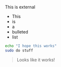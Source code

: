 [_metadata_:audience]:- "external"
[_metadata_:category]:- "Styra Internal"
[_metadata_:folder]:- "Customer Success"
[_metadata_:tags]:- "tag1, tag2, tag3"

This is external

* This
* is
* a
* bulleted
* list

``` bash
echo "I hope this works"
sudo do stuff
```

> Looks like it works!
